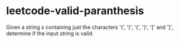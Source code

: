 # leetcode-valid-paranthesis
Given a string s containing just the characters '(', ')', '{', '}', '[' and ']', determine if the input string is valid.

